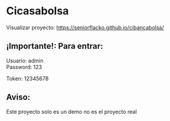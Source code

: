 # Cicasabolsa
Visualizar proyecto: https://seniorflacko.github.io/cibancabolsa/

## ¡Importante!: Para entrar:

Usuario: admin
<br>
Password: 123

Token: 12345678


## Aviso:

Este proyecto solo es un demo no es el proyecto real

